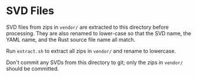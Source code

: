 # SVD Files

SVD files from zips in `vendor/` are extracted to this directory before 
processing. They are also renamed to lower-case so that the SVD name, the YAML 
name, and the Rust source file name all match.

Run `extract.sh` to extract all zips in `vendor/` and rename to lowercase.

Don't commit any SVDs from this directory to git; only the zips in `vendor/` 
should be committed.
